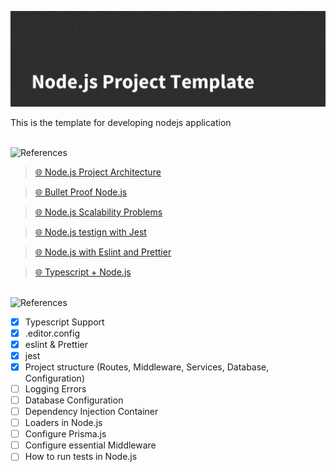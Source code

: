 ![Node.js Project Template](./src/assets/images/banner.png)

This is the template for developing nodejs application

<br>

<img src="https://image.flaticon.com/icons/svg/3225/3225246.svg" alt="References" width="70" height="70">

> [🌐 Node.js Project Architecture](https://softwareontheroad.com/ideal-nodejs-project-structure/)

> [🌐 Bullet Proof Node.js](https://github.com/santiq/bulletproof-nodejs)

> [🌐 Node.js Scalability Problems](https://softwareontheroad.com/nodejs-scalability-issues)

> [🌐 Node.js testign with Jest](https://www.robinwieruch.de/node-js-jest)

> [🌐 Node.js with Eslint and Prettier](https://sourcelevel.io/blog/how-to-setup-eslint-and-prettier-on-node)

> [🌐 Typescript + Node.js](https://khalilstemmler.com/blogs/typescript/node-starter-project/)

<br>

<img src="https://image.flaticon.com/icons/svg/3248/3248209.svg" alt="References" width="70" height="70">

- [x] Typescript Support
- [x] .editor.config
- [x] eslint & Prettier
- [x] jest
- [x] Project structure (Routes, Middleware, Services, Database, Configuration)
- [ ] Logging Errors
- [ ] Database Configuration
- [ ] Dependency Injection Container
- [ ] Loaders in Node.js
- [ ] Configure Prisma.js
- [ ] Configure essential Middleware
- [ ] How to run tests in Node.js
